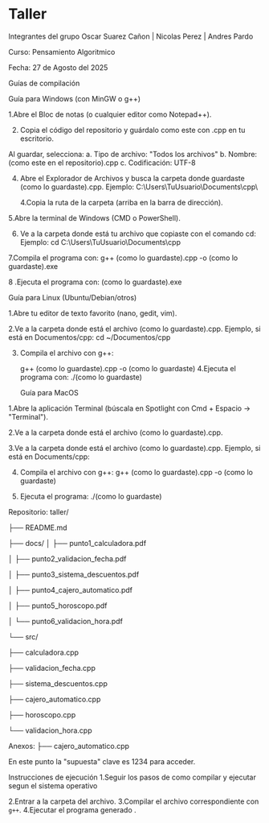  # Taller

  Integrantes del grupo
    Oscar Suarez Cañon |
     Nicolas Perez | 
     Andres Pardo

  Curso: Pensamiento Algoritmico
  
  Fecha: 27 de Agosto del 2025


Guías de compilación

  Guía para Windows (con MinGW o g++)
  
   1.Abre el Bloc de notas (o cualquier editor como Notepad++).

   2. Copia el código del repositorio y guárdalo como este con .cpp en tu escritorio.
      
   Al guardar, selecciona:
      a. Tipo de archivo: "Todos los archivos"
      b. Nombre: (como este en el repositorio).cpp
      c. Codificación: UTF-8
      
 4. Abre el Explorador de Archivos y busca la carpeta donde guardaste (como lo guardaste).cpp.
            Ejemplo: C:\Users\TuUsuario\Documents\cpp\
    
    4.Copia la ruta de la carpeta (arriba en la barra de dirección).
    
   5.Abre la terminal de Windows (CMD o PowerShell).
   
   6. Ve a la carpeta donde está tu archivo que copiaste con el comando cd:
Ejemplo:
cd C:\Users\TuUsuario\Documents\cpp

   7.Compila el programa con:
    g++ (como lo guardaste).cpp -o (como lo guardaste).exe

    
  8 .Ejecuta el programa con:
    (como lo guardaste).exe



Guía para Linux (Ubuntu/Debian/otros)

 1.Abre tu editor de texto favorito (nano, gedit, vim).

 
 2.Ve a la carpeta donde está el archivo (como lo guardaste).cpp.
  Ejemplo, si está en Documentos/cpp:
     cd ~/Documentos/cpp

3. Compila el archivo con g++:

   
   g++ (como lo guardaste).cpp -o (como lo guardaste)
 4.Ejecuta el programa con:
   ./(como lo guardaste)



   Guía para MacOS

  1.Abre la aplicación Terminal (búscala en Spotlight con Cmd + Espacio → "Terminal").
  
  2.Ve a la carpeta donde está el archivo (como lo guardaste).cpp.
  
  3.Ve a la carpeta donde está el archivo (como lo guardaste).cpp.
     Ejemplo, si está en Documents/cpp:
     
     
  4. Compila el archivo con g++:
    g++ (como lo guardaste).cpp -o (como lo guardaste)

   5. Ejecuta el programa:
      ./(como lo guardaste)



Repositorio:
  taller/
  
   ├── README.md
  
   ├── docs/
          │ ├── punto1_calculadora.pdf
   
   │ ├── punto2_validacion_fecha.pdf
   
   │ ├── punto3_sistema_descuentos.pdf
   
   │ ├── punto4_cajero_automatico.pdf
   
   │ ├── punto5_horoscopo.pdf
   
   │ └── punto6_validacion_hora.pdf
  
   └── src/
   
  
   ├── calculadora.cpp
   
   ├── validacion_fecha.cpp
 
   ├── sistema_descuentos.cpp
  
   ├── cajero_automatico.cpp
   
   ├── horoscopo.cpp
   
   └── validacion_hora.cpp

Anexos: 
    ├── cajero_automatico.cpp
   
   En este punto la "supuesta" clave es 1234 para acceder.
    
Instrucciones de ejecución
1.Seguir los pasos de como compilar y ejecutar segun el sistema operativo

2.Entrar a la carpeta del archivo.
3.Compilar el archivo correspondiente con `g++`.
4.Ejecutar el programa generado .

